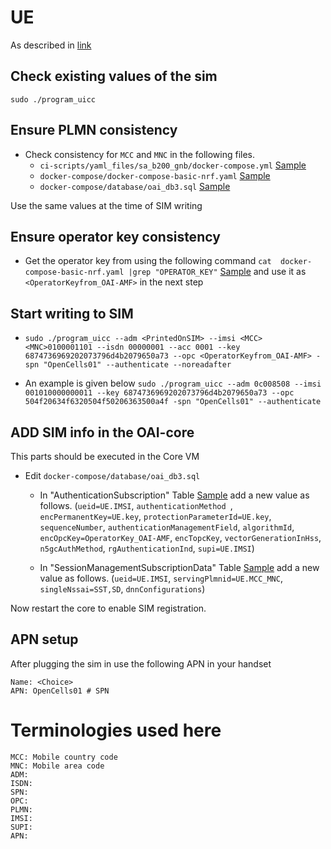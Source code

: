 # UE
As described in [link](https://open-cells.com/index.php/uiccsim-programing/)
## Check existing values of the sim
`sudo ./program_uicc`

## Ensure PLMN consistency
* Check consistency for `MCC` and `MNC` in the following files.
	* <GnodeB repo> `ci-scripts/yaml_files/sa_b200_gnb/docker-compose.yml` [Sample](https://github.com/subhrendu1987/oai-gnodeb/blob/main/ci-scripts/yaml_files/sa_b200_gnb/docker-compose.yml)
	* <Core VM repo> `docker-compose/docker-compose-basic-nrf.yaml` [Sample](https://github.com/subhrendu1987/oai-core/blob/main/docker-compose/docker-compose-basic-nrf.yaml)
	* <Core VM repo> `docker-compose/database/oai_db3.sql` [Sample](https://github.com/subhrendu1987/oai-core/blob/main/docker-compose/database/oai_db3.sql)

Use the same values at the time of SIM writing

## Ensure operator key consistency
* Get the operator key from <Core VM repo> using the following command `cat  docker-compose-basic-nrf.yaml |grep "OPERATOR_KEY"`
[Sample](https://github.com/subhrendu1987/oai-core/blob/main/docker-compose/docker-compose-basic-nrf.yaml) and use it as `<OperatorKeyfrom_OAI-AMF>` in the next step

## Start writing to SIM
* `sudo ./program_uicc --adm <PrintedOnSIM> --imsi <MCC><MNC>0100001101 --isdn 00000001 --acc 0001 --key 6874736969202073796d4b2079650a73 --opc <OperatorKeyfrom_OAI-AMF> -spn "OpenCells01" --authenticate --noreadafter`

* An example is given below
`sudo ./program_uicc --adm 0c008508 --imsi 001010000000011 --key 6874736969202073796d4b2079650a73 --opc 504f20634f6320504f50206363500a4f -spn "OpenCells01" --authenticate`

## ADD SIM info in the OAI-core
This parts should be executed in the Core VM

* Edit `docker-compose/database/oai_db3.sql` 
	* In "AuthenticationSubscription" Table [Sample](https://github.com/subhrendu1987/oai-core/blob/main/docker-compose/database/oai_db3.sql#L154) add a new value as follows.
	(`ueid=UE.IMSI`, `authenticationMethod `, `encPermanentKey=UE.key`, `protectionParameterId=UE.key`, `sequenceNumber`, `authenticationManagementField`, `algorithmId`, `encOpcKey=OperatorKey_OAI-AMF`, `encTopcKey`, `vectorGenerationInHss`, `n5gcAuthMethod`, `rgAuthenticationInd`, `supi=UE.IMSI`)

	* In "SessionManagementSubscriptionData" Table [Sample](https://github.com/subhrendu1987/oai-core/blob/main/docker-compose/database/oai_db3.sql#L309) add a new value as follows.
	(`ueid=UE.IMSI`, `servingPlmnid=UE.MCC_MNC`, `singleNssai=SST,SD`, `dnnConfigurations`)

Now restart the core to enable SIM registration.
## APN setup
After plugging the sim in use the following APN in your handset
```
Name: <Choice>
APN: OpenCells01 # SPN
```
# Terminologies used here
```
MCC: Mobile country code
MNC: Mobile area code
ADM: 
ISDN:
SPN:
OPC:
PLMN:
IMSI:
SUPI:
APN:
```